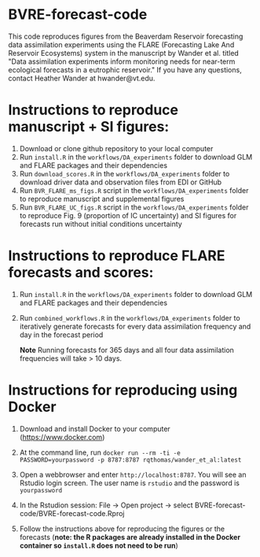 # BVRE-forecast-code 

This code reproduces figures from the Beaverdam Reservoir forecasting data assimilation experiments using the FLARE (Forecasting Lake And Reservoir Ecosystems) system in the manuscript by Wander et al. titled "Data assimilation experiments inform monitoring needs for near-term ecological forecasts in a eutrophic reservoir." If you have any questions, contact Heather Wander at hwander\@vt.edu. 

# Instructions to reproduce manuscript + SI figures: 

1.  Download or clone github repository to your local computer
2.  Run `install.R` in the `workflows/DA_experiments` folder to download GLM and FLARE packages and their dependencies
3.  Run `download_scores.R` in the `workflows/DA_experiments` folder to download driver data and observation files from EDI or GitHub
4.  Run `BVR_FLARE_ms_figs.R` script in the `workflows/DA_experiments` folder to reproduce manuscript and supplemental figures
5.  Run `BVR_FLARE_UC_figs.R` script in the `workflows/DA_experiments` folder to reproduce Fig. 9 (proportion of IC uncertainty) and SI figures for forecasts run without initial conditions uncertainty

# Instructions to reproduce FLARE forecasts and scores: 

1.  Run `install.R` in the `workflows/DA_experiments` folder to download GLM and FLARE packages and their dependencies

2.  Run `combined_workflows.R` in the `workflows/DA_experiments` folder to iteratively generate forecasts for every data assimilation frequency and day in the forecast period

    **Note** Running forecasts for 365 days and all four data assimilation frequencies will take \> 10 days.

# Instructions for reproducing using Docker

1.  Download and install Docker to your computer (<https://www.docker.com>)

2.  At the command line, run `docker run --rm -ti -e PASSWORD=yourpassword -p 8787:8787 rqthomas/wander_et_al:latest`

3.  Open a webbrowser and enter `http://localhost:8787`. You will see an Rstudio login screen. The user name is `rstudio` and the password is `yourpassword`

4.  In the Rstudion session: File -\> Open project -\> select BVRE-forecast-code/BVRE-forecast-code.Rproj

5.  Follow the instructions above for reproducing the figures or the forecasts (**note: the R packages are already installed in the Docker container so `install.R` does not need to be run**)
